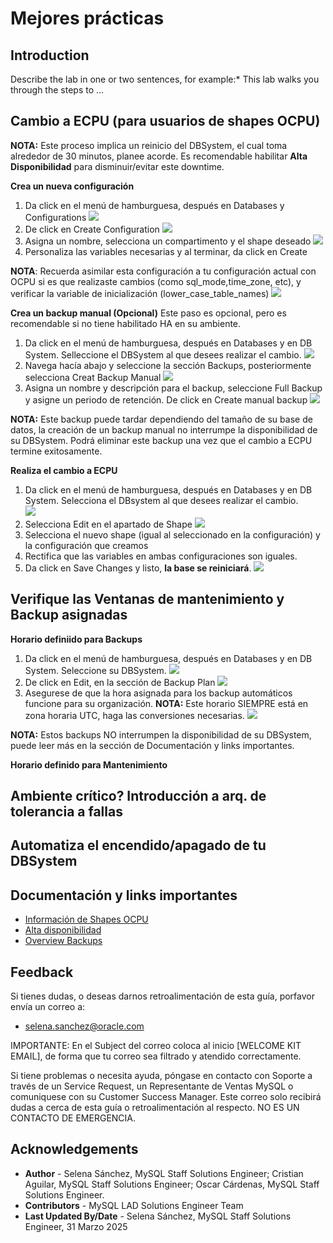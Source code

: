 # Mejores prácticas

## Introduction

Describe the lab in one or two sentences, for example:* This lab walks you through the steps to ...


## Cambio a ECPU (para usuarios de shapes OCPU)

**NOTA:** Este proceso implica un reinicio del DBSystem, el cual toma alrededor de 30 minutos, planee acorde. Es recomendable habilitar **Alta Disponibilidad** para disminuir/evitar este downtime. 

**Crea un nueva configuración**
1.	Da click en el menú de hamburguesa, después en Databases y Configurations 
  ![](images/menu.png)
2.	De click en Create Configuration
  ![](images/create-config.png)
3.	Asigna un nombre, selecciona un compartimento y el shape deseado
  ![](images/config-config-shape.png)
4. Personaliza las variables necesarias y al terminar, da click en Create

  **NOTA**: Recuerda asimilar esta configuración a tu configuración actual con OCPU si es que realizaste cambios (como sql_mode,time_zone, etc), y verificar la variable de inicialización (lower_case_table_names) 
  ![](images/config-var.png)

**Crea un backup manual (Opcional)**
Este paso es opcional, pero es recomendable si no tiene habilitado HA en su ambiente. 
1. Da click en el menú de hamburguesa, después en Databases y en DB System. Selleccione el DBSystem al que desees realizar el cambio.
  ![](images/menu-dbsystem.png)
2. Navega hacía abajo y seleccione la sección Backups, posteriormente selecciona Creat Backup Manual 
  ![](images/manual-bk-select.png)
3. Asigna un nombre y descripción para el backup, seleccione Full Backup y asigne un periodo de retención.
De click en Create manual backup
  ![](images/bk-config.png)

**NOTA:** Este backup puede tardar dependiendo del tamaño de su base de datos, la creación de un backup manual no interrumpe la disponibilidad de su DBSystem.
Podrá eliminar este backup una vez que el cambio a ECPU termine exitosamente.

**Realiza el cambio a ECPU**
1. Da click en el menú de hamburguesa, después en Databases y en DB System. Selecciona el DBsystem al que desees realizar el cambio.  
  ![](images/menu-dbsystem.png)
2. Selecciona Edit en el apartado de Shape
  ![](images/dbsystem-edit.png)
3. Selecciona el nuevo shape (igual al seleccionado en la configuración) y la configuración que creamos
4. Rectifica que las variables en ambas configuraciones son iguales.
5.	Da click en Save Changes y listo, **la base se reiniciará**. 
  ![](images/change-config.png)


## Verifique las Ventanas de mantenimiento y Backup asignadas
**Horario definiido para Backups**
1. Da click en el menú de hamburguesa, después en Databases y en DB System. Seleccione su DBSystem.
  ![](images/menu-dbsystem.png)
2. De click en Edit, en la sección de Backup Plan
  ![](images/bk-edit.png)
3. Asegurese de que la hora asignada para los backup automáticos funcione para su organización. 
**NOTA:** Este horario SIEMPRE está en zona horaria UTC, haga las conversiones necesarias.
  ![](images/verify-bk-time.png)

**NOTA:** Estos backups NO interrumpen la disponibilidad de su DBSystem, puede leer más en la sección de Documentación y links importantes.


**Horario definido para Mantenimiento**


## Ambiente crítico? Introducción a arq. de tolerancia a fallas


## Automatiza el encendido/apagado de tu DBSystem


## Documentación y links importantes

* [Información de Shapes OCPU](https://docs.public.oneportal.content.oci.oraclecloud.com/es-ww/iaas/mysql-database/doc/supported-shapes.html#MYAAS-GUID-8B96E1F6-6DC4-4B36-9642-954CF0F3CEB6)
* [Alta disponibilidad](https://docs.oracle.com/es-ww/iaas/mysql-database/doc/overview-high-availability.html)
* [Overview Backups](https://docs.oracle.com/es-ww/iaas/mysql-database/doc/overview-backups.html)

## Feedback

Si tienes dudas, o deseas darnos retroalimentación de esta guía, porfavor envía un correo a:

* selena.sanchez@oracle.com 

IMPORTANTE: En el Subject del correo coloca al inicio [WELCOME KIT EMAIL], de forma que tu correo sea filtrado y atendido correctamente. 


Si tiene problemas o necesita ayuda, póngase en contacto con Soporte a través de un Service Request, un Representante de Ventas MySQL o comuniquese con su Customer Success Manager. Este correo solo recibirá dudas a cerca de esta guía o retroalimentación al respecto. NO ES UN CONTACTO DE EMERGENCIA. 

## Acknowledgements
* **Author** - Selena Sánchez, MySQL Staff Solutions Engineer; Cristian Aguilar, MySQL Staff Solutions Engineer; Oscar Cárdenas, MySQL Staff Solutions Engineer.
* **Contributors** -  MySQL LAD Solutions Engineer Team
* **Last Updated By/Date** - Selena Sánchez, MySQL Staff Solutions Engineer, 31 Marzo 2025

